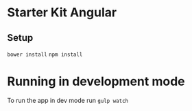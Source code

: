 # Starter Kit Angular


## Setup

`bower install`
`npm install`

# Running in development mode

To run the app in dev mode run
`gulp watch`
